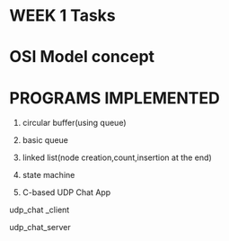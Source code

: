 # WEEK 1 Tasks 

# OSI Model concept


# PROGRAMS IMPLEMENTED

1. circular buffer(using queue)
  
2. basic queue

3. linked list(node creation,count,insertion at the end)
  
4. state machine

5. C-based UDP Chat App

udp_chat _client

udp_chat_server







